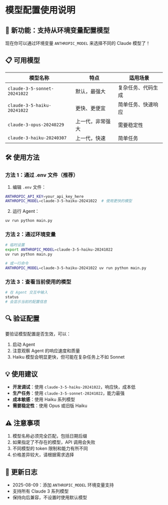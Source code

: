 # 模型配置使用说明

## 🎯 新功能：支持从环境变量配置模型

现在你可以通过环境变量 `ANTHROPIC_MODEL` 来选择不同的 Claude 模型了！

## 📋 可用模型

| 模型名称 | 特点 | 适用场景 |
|---------|------|---------|
| `claude-3-5-sonnet-20241022` | 默认，最强大 | 复杂任务、代码生成 |
| `claude-3-5-haiku-20241022` | 更快、更便宜 | 简单任务、快速响应 |
| `claude-3-opus-20240229` | 上一代，非常强大 | 需要稳定性 |
| `claude-3-haiku-20240307` | 上一代，快速 | 简单任务 |

## 🛠️ 使用方法

### 方法 1：通过 .env 文件（推荐）

1. 编辑 `.env` 文件：
```bash
ANTHROPIC_API_KEY=your_api_key_here
ANTHROPIC_MODEL=claude-3-5-haiku-20241022  # 使用更快的模型
```

2. 运行 Agent：
```bash
uv run python main.py
```

### 方法 2：通过环境变量

```bash
# 临时设置
export ANTHROPIC_MODEL=claude-3-5-haiku-20241022
uv run python main.py

# 或一行命令
ANTHROPIC_MODEL=claude-3-5-haiku-20241022 uv run python main.py
```

### 方法 3：查看当前使用的模型

```bash
# 在 Agent 交互中输入
status
# 会显示当前的配置信息
```

## 🔍 验证配置

要验证模型配置是否生效，可以：

1. 启动 Agent
2. 注意观察 Agent 的响应速度和质量
3. Haiku 模型会明显更快，但可能在复杂任务上不如 Sonnet

## 💡 使用建议

- **开发调试**：使用 `claude-3-5-haiku-20241022`，响应快，成本低
- **生产任务**：使用 `claude-3-5-sonnet-20241022`，能力最强
- **成本敏感**：使用 Haiku 系列模型
- **需要稳定性**：使用 Opus 或旧版 Haiku

## ⚠️ 注意事项

1. 模型名称必须完全匹配，包括日期后缀
2. 如果指定了不存在的模型，API 调用会失败
3. 不同模型的 token 限制和能力有所不同
4. 价格差异较大，请根据需求选择

## 📝 更新日志

- 2025-08-09：添加 `ANTHROPIC_MODEL` 环境变量支持
- 支持所有 Claude 3 系列模型
- 保持向后兼容，不设置时使用默认模型